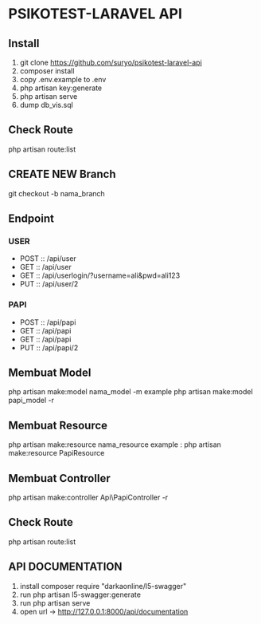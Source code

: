 # PSIKOTEST-LARAVEL API
## Install

1. git clone https://github.com/suryo/psikotest-laravel-api
2. composer install
3. copy .env.example to .env
4. php artisan key:generate
5. php artisan serve
6. dump db_vis.sql

## Check Route
php artisan route:list

## CREATE NEW Branch
git checkout -b nama_branch

## Endpoint
### USER
* POST :: /api/user
* GET :: /api/user
* GET :: /api/userlogin/?username=ali&pwd=ali123
* PUT :: /api/user/2

### PAPI
* POST :: /api/papi
* GET :: /api/papi
* GET :: /api/papi
* PUT :: /api/papi/2

## Membuat Model

php artisan make:model nama_model -m
example
php artisan make:model papi_model -r 

## Membuat Resource

php artisan make:resource nama_resource
example :
php artisan make:resource PapiResource

## Membuat Controller
php artisan make:controller Api\PapiController -r 

## Check Route
php artisan route:list

## API DOCUMENTATION
1. install composer require "darkaonline/l5-swagger"
2. run php artisan l5-swagger:generate
3. run php artisan serve
4. open url -> http://127.0.0.1:8000/api/documentation
